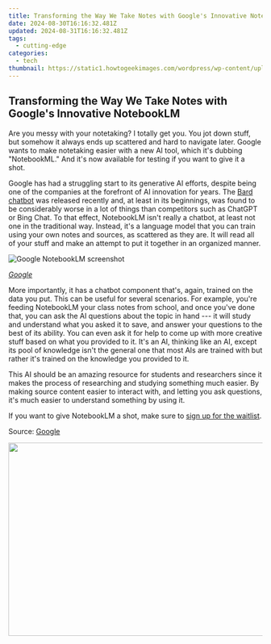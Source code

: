 ```yaml
---
title: Transforming the Way We Take Notes with Google's Innovative NotebookLM
date: 2024-08-30T16:16:32.481Z
updated: 2024-08-31T16:16:32.481Z
tags:
  - cutting-edge
categories:
  - tech
thumbnail: https://static1.howtogeekimages.com/wordpress/wp-content/uploads/2023/05/52848090604_806f80c1e9_o-1.jpg
---
```


## Transforming the Way We Take Notes with Google's Innovative NotebookLM

Are you messy with your notetaking? I totally get you. You jot down stuff, but somehow it always ends up scattered and hard to navigate later. Google wants to make notetaking easier with a new AI tool, which it's dubbing "NotebookML." And it's now available for testing if you want to give it a shot.

 Google has had a struggling start to its generative AI efforts, despite being one of the companies at the forefront of AI innovation for years. The [Bard chatbot](https://youtube-video-recordings.techidaily.com/in-2024-enhance-branding-the-ultimate-guide-to-custom-urls-for-youtube/) was released recently and, at least in its beginnings, was found to be considerably worse in a lot of things than competitors such as ChatGPT or Bing Chat. To that effect, NotebookLM isn't really a chatbot, at least not one in the traditional way. Instead, it's a language model that you can train using your own notes and sources, as scattered as they are. It will read all of your stuff and make an attempt to put it together in an organized manner.

![Google NotebookLM screenshot](https://static1.howtogeekimages.com/wordpress/wp-content/uploads/2023/07/DocumentGuide-Keyword-V2.width-1000.format-webp.png) 

_[Google](https://blog.google/technology/ai/notebooklm-google-ai/)_

 More importantly, it has a chatbot component that's, again, trained on the data you put. This can be useful for several scenarios. For example, you're feeding NotebookLM your class notes from school, and once you've done that, you can ask the AI questions about the topic in hand --- it will study and understand what you asked it to save, and answer your questions to the best of its ability. You can even ask it for help to come up with more creative stuff based on what you provided to it. It's an AI, thinking like an AI, except its pool of knowledge isn't the general one that most AIs are trained with but rather it's trained on the knowledge you provided to it.

 This AI should be an amazing resource for students and researchers since it makes the process of researching and studying something much easier. By making source content easier to interact with, and letting you ask questions, it's much easier to understand something by using it.

 If you want to give NotebookLM a shot, make sure to [sign up for the waitlist](https://notebooklm.google.com/signup).

 Source: [Google](https://blog.google/technology/ai/notebooklm-google-ai/)

<ins class="adsbygoogle"
     style="display:block"
     data-ad-format="autorelaxed"
     data-ad-client="ca-pub-7571918770474297"
     data-ad-slot="1223367746"></ins>



<ins class="adsbygoogle"
     style="display:block"
     data-ad-client="ca-pub-7571918770474297"
     data-ad-slot="8358498916"
     data-ad-format="auto"
     data-full-width-responsive="true"></ins>



<!-- affiliate ads begin -->
<a href="https://ship7com.pxf.io/c/5597632/1509856/17634" target="_top" id="1509856"><img src="//a.impactradius-go.com/display-ad/17634-1509856" border="0" alt="" width="730" height="383"/></a>
<!-- affiliate ads end -->